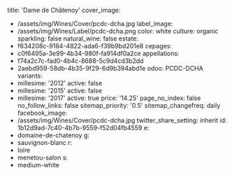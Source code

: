 title: 'Dame de Châtenoy'
cover_image:
  - /assets/img/Wines/Cover/pcdc-dcha.jpg
label_image:
  - /assets/img/Wines/Label/pcdc-dcha.png
color: white
culture: organic
sparkling: false
natural_wine: false
estate:
  - f634208c-9184-4822-ada6-f39b9bd201e8
cepages:
  - c0f6495a-3e99-4b34-980f-fa914df0a2ce
appellations:
  - f74a2c7c-fad0-4b4c-8688-5c9d4cd3b2dd
  - 2aebd959-58db-4b35-9f29-6d9b394abd1e
odoo: PCDC-DCHA
variants:
  -
    millesime: '2012'
    active: false
  -
    millesime: '2015'
    active: false
  -
    millesime: '2017'
    active: true
    price: '14.25'
page_no_index: false
no_follow_links: false
sitemap_priority: '0.5'
sitemap_changefreq: daily
facebook_image:
  - /assets/img/Wines/Cover/pcdc-dcha.jpg
twitter_share_setting: inherit
id: 1b12d9ad-7c40-4b7b-9559-f52d04fb4559
e:
  - domaine-de-chatenoy
g:
  - sauvignon-blanc
r:
  - loire
  - menetou-salon
s:
  - medium-white
